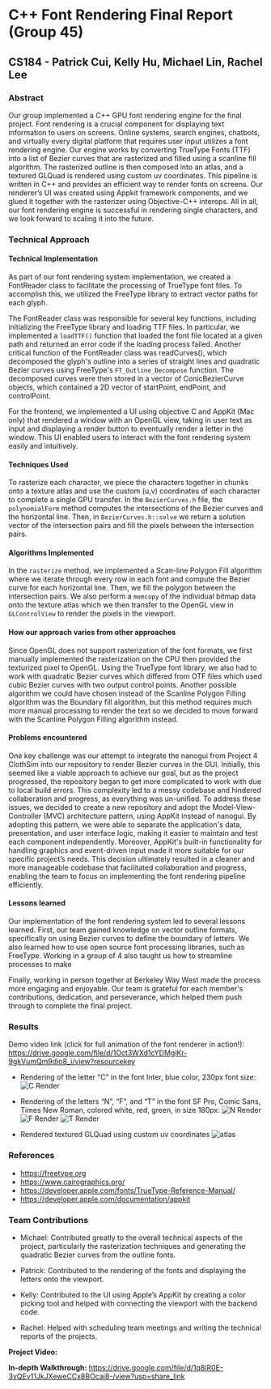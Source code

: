 # C++ Font Rendering Final Report (Group 45)
## CS184 - Patrick Cui, Kelly Hu, Michael Lin, Rachel Lee

### Abstract
Our group implemented a C++ GPU font rendering engine for the final project. Font rendering is a crucial component for displaying text information to users on screens. Online systems, search engines, chatbots, and virtually every digital platform that requires user input utilizes a font rendering engine. Our engine works by converting TrueType Fonts (TTF) into a list of Bezier curves that are rasterized and filled using a scanline fill algorithm. The rasterized outline is then composed into an atlas, and a textured GLQuad is rendered using custom uv coordinates. This pipeline is written in C++ and provides an efficient way to render fonts on screens. Our renderer’s UI was created using Appkit framework components, and we glued it together with the rasterizer using Objective-C++ interops. All in all, our font rendering engine is successful in rendering single characters, and we look forward to scaling it into the future.

### Technical Approach
#### Technical Implementation 
As part of our font rendering system implementation, we created a FontReader class to facilitate the processing of TrueType font files. To accomplish this, we utilized the FreeType library to extract vector paths for each glyph.

The FontReader class was responsible for several key functions, including initializing the FreeType library and loading TTF files. In particular, we implemented a `loadTTF()` function that loaded the font file located at a given path and returned an error code if the loading process failed. Another critical function of the FontReader class was readCurves(), which decomposed the glyph's outline into a series of straight lines and quadratic Bezier curves using FreeType's `FT_Outline_Decompose` function. The decomposed curves were then stored in a vector of ConicBezierCurve objects, which contained a 2D vector of startPoint, endPoint, and controlPoint.

For the frontend, we implemented a UI using objective C and AppKit (Mac only) that rendered a window with an OpenGL view, taking in user text as input and displaying a render button to eventually render a letter in the window. This UI enabled users to interact with the font rendering system easily and intuitively.

#### Techniques Used

To rasterize each character, we piece the characters together in chunks onto a texture atlas and use the custom (u,v) coordinates of each character to complete a single GPU transfer. In the `BezierCurves.h` file, the `polynomialForm` method computes the intersections of the Bezier curves and the horizontal line. Then, in `BezierCurves.h::solve` we return a solution vector of the intersection pairs and fill the pixels between the intersection pairs.

#### Algorithms Implemented 

In the `rasterize` method, we implemented a Scan-line Polygon Fill algorithm where we iterate through every row in each font and compute the Bezier curve for each horizontal line. Then, we fill the polygon between the intersection pairs. We also perform a `memcopy` of the individual bitmap data onto the texture atlas which we then transfer to the OpenGL view in `GLControlView` to render the pixels in the viewport.

#### How our approach varies from other approaches
Since OpenGL does not support rasterization of the font formats, we first manually implemented the rasterization on the CPU then provided the texturized pixel to OpenGL. Using the TrueType font library, we also had to work with quadratic Bezier curves which differed from OTF files which used cubic Bezier curves with two output control points. Another possible algorithm we could have chosen instead of the Scanline Polygon Filling algorithm was the Boundary fill algorithm, but this method requires much more manual processing to render the text so we decided to move forward with the Scanline Polygon Filling algorithm instead.

#### Problems encountered 
One key challenge was our attempt to integrate the nanogui from Project 4 ClothSim into our repository to render Bezier curves in the GUI. Initially, this seemed like a viable approach to achieve our goal, but as the project progressed, the repository began to get more complicated to work with due to local build errors. This complexity led to a messy codebase and hindered collaboration and progress, as everything was un-unified. To address these issues, we decided to create a new repository and adopt the Model-View-Controller (MVC) architecture pattern, using AppKit instead of nanogui. By adopting this pattern, we were able to separate the application's data, presentation, and user interface logic, making it easier to maintain and test each component independently. Moreover, AppKit's built-in functionality for handling graphics and event-driven input made it more suitable for our specific project’s needs. This decision ultimately resulted in a cleaner and more manageable codebase that facilitated collaboration and progress, enabling the team to focus on implementing the font rendering pipeline efficiently. 

#### Lessons learned

Our implementation of the font rendering system led to several lessons learned. First, our team gained knowledge on vector outline formats, specifically on using Bezier curves to define the boundary of letters. We also learned how to use open source font processing libraries, such as FreeType. Working in a group of 4 also taught us how to streamline processes to make 

Finally, working in person together at Berkeley Way West made the process more engaging and enjoyable. Our team is grateful for each member's contributions, dedication, and perseverance, which helped them push through to complete the final project.

### Results
Demo video link (click for full animation of the font renderer in action!): https://drive.google.com/file/d/1Oct3WXd1cYDMgiKr-9gkVumQm9dio8_i/view?resourcekey 

- Rendering of the letter “C” in the font Inter, blue color, 230px font size:
![C Render](/docs/images/c_render.png)

- Rendering of the letters “N”, “F”, and “T” in the font SF Pro, Comic Sans, Times New Roman, colored white, red, green, in size 180px:
![N Render](/docs/images/n_render.png)
![F Render](/docs/images/f_render.png)
![T Render](/docs/images/t_render.png)

- Rendered textured GLQuad using custom uv coordinates
![atlas](/docs/images/atlas.png)

### References 
- https://freetype.org 
- https://www.cairographics.org/ 
- https://developer.apple.com/fonts/TrueType-Reference-Manual/  
- https://developer.apple.com/documentation/appkit

### Team Contributions
- Michael: Contributed greatly to the overall technical aspects of the project, particularly the rasterization techniques and generating the quadratic Bezier curves from the outline fonts.

- Patrick: Contributed to the rendering of the fonts and displaying the letters onto the viewport.

- Kelly: Contributed to the UI using Apple’s AppKit by creating a color picking tool and helped with connecting the viewport with the backend code.

- Rachel: Helped with scheduling team meetings and writing the technical reports of the projects.

**Project Video:**

**In-depth Walkthrough:**
https://drive.google.com/file/d/1q8iR0E-3vQEv11JkJXeweCCx8BOcaj8-/view?usp=share_link 
